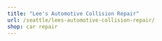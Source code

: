 ```yaml
---
title: "Lee's Automotive Collision Repair"
url: /seattle/lees-automotive-collision-repair/
shop: car repair
---
```


